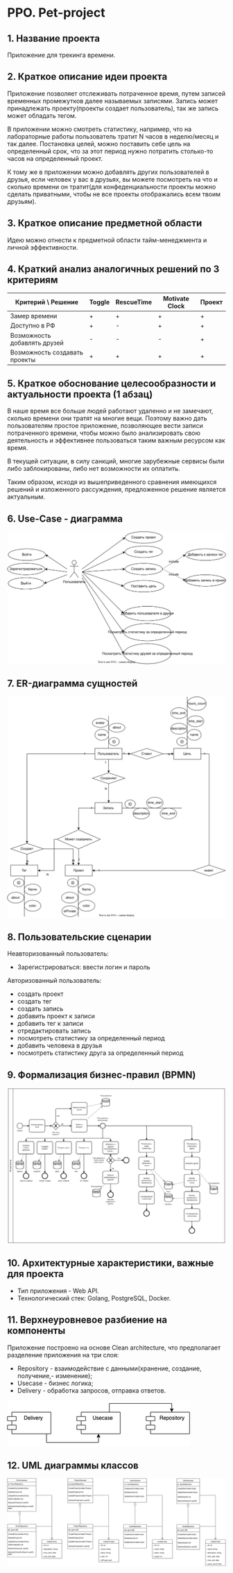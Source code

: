 # PPO. Pet-project

## 1. Название проекта
Приложение для трекинга времени.

## 2. Краткое описание идеи проекта
Приложение позволяет отслеживать потраченное время, путем записей временных промежутков далее называемых записями. Запись может принадлежать проекту(проекты создает пользователь), так же запись может обладать тегом. 

В приложении можно смотреть статистику, например, что на лабораторные работы пользователь тратит N часов в неделю/месяц и так далее. Постановка целей, можно поставить себе цель на определенный срок, что за этот период нужно потратить столько-то часов на определенный проект.

К тому же в приложении можно добавлять других пользователей в друзья, если человек у вас в друзьях, вы можете посмотреть на что и сколько времени он тратит(для конфеденциальности проекты можно сделать приватными, чтобы не все проекты отображались всем твоим друзьям).

## 3. Краткое описание предметной области
Идею можно отнести к предметной области тайм-менеджмента и личной эффективности.

## 4. Краткий анализ аналогичных решений по 3 критериям
|  Критерий \ Решение |  Toggle  | RescueTime  | Motivate Clock |   Проект |
|---|---|---|---|---|
| Замер времени  | + | + | + | + |
| Доступно в РФ  | + | - | + | + |
|  Возможность добавлять друзей | - | - | - | + |
|  Возможность создавать проекты | + | + | + | + |

## 5. Краткое обоснование целесообразности и актуальности проекта (1 абзац)
В наше время все больше людей работают удаленно и не замечают, сколько времени они тратят на многие вещи. Поэтому важно дать пользователям простое приложение, позволяющее вести записи потраченного времени, чтобы можно было анализировать свою деятельность и эффективнее пользоваться таким важным ресурсом как время.

В текущей ситуации, в силу санкций, многие зарубежные сервисы были либо заблокированы, либо нет возможности их оплатить.

Таким образом, исходя из вышеприведенного сравнения имеющихся решений и изложенного рассуждения, предложенное решение является актуальным.



## 6. Use-Case - диаграмма
![Use-Case - диаграмма](./docs/img/Usecase.drawio.svg)
## 7. ER-диаграмма сущностей
![ER - диаграмма](./docs/img/ER.drawio.svg)

## 8. Пользовательские сценарии
Неавторизованный пользователь:
   - Зарегистрироваться: ввести логин и пароль

Авторизованный пользователь:
- создать проект
- создать тег
- создать запись
- добавить проект к записи
- добавить тег к записи
- отредактировать запись
- посмотреть статистику за определенный период
- добавить человека в друзья
- посмотреть статистику друга за определенный период

## 9. Формализация бизнес-правил (BPMN)
![BPMN - диаграмма](./docs/img/bpmn.svg)

## 10. Архитектурные характеристики, важные для проекта
- Тип приложения - Web API.
- Технологический стек: Golang, PostgreSQL, Docker.

## 11. Верхнеуровневое разбиение на компоненты
Приложение построено на основе Clean architecture, что предполагает разделение приложения на три слоя:

- Repository - взаимодействие с данными(хранение, создание, получение,- изменение);
- Usecase - бизнес логика;
- Delivery - обработка запросов, отправка ответов.

![Компоненты](./docs/img/component.drawio.png)

## 12. UML диаграммы классов

![UML](./docs/img/uml.drawio.svg)

